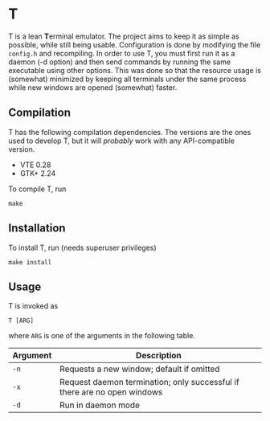 # T #
T is a lean **T**erminal emulator. The project aims to keep it as simple as
possible, while still being usable. Configuration is done by modifying the file
`config.h` and recompiling. In order to use T, you must first run it as a daemon
(-d option) and then send commands by running the same executable using other
options. This was done so that the resource usage is (somewhat) minimized by
keeping all terminals under the same process while new windows are opened
(somewhat) faster.

## Compilation ##
T has the following compilation dependencies. The versions are the ones used to
develop T, but it will *probably* work with any API-compatible version.

* VTE 0.28
* GTK+ 2.24

To compile T, run

    make

## Installation ##
To install T, run (needs superuser privileges)

    make install

## Usage ##
T is invoked as

    T [ARG]

where `ARG` is one of the arguments in the following table.

Argument | Description
---------|-------------------------------------------------------------------------
`-n`     | Requests a new window; default if omitted
`-x`     | Request daemon termination; only successful if there are no open windows
`-d`     | Run in daemon mode

